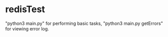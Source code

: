 # redisTest
"python3 main.py" for performing  basic tasks, "python3 main.py getErrors" for viewing error log.
